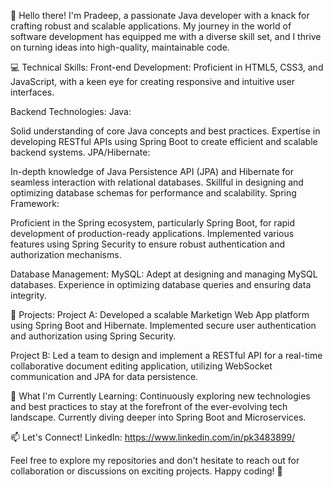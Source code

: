 👋 Hello there! I'm Pradeep, a passionate Java developer with a knack for crafting robust and scalable applications. My journey in the world of software development has equipped me with a diverse skill set, and I thrive on turning ideas into high-quality, maintainable code.

💻 Technical Skills:
Front-end Development:
Proficient in HTML5, CSS3, and JavaScript, with a keen eye for creating responsive and intuitive user interfaces.

Backend Technologies:
Java:

Solid understanding of core Java concepts and best practices.
Expertise in developing RESTful APIs using Spring Boot to create efficient and scalable backend systems.
JPA/Hibernate:

In-depth knowledge of Java Persistence API (JPA) and Hibernate for seamless interaction with relational databases.
Skillful in designing and optimizing database schemas for performance and scalability.
Spring Framework:

Proficient in the Spring ecosystem, particularly Spring Boot, for rapid development of production-ready applications.
Implemented various features using Spring Security to ensure robust authentication and authorization mechanisms.

Database Management:
MySQL:
Adept at designing and managing MySQL databases.
Experience in optimizing database queries and ensuring data integrity.

🚀 Projects:
Project A: Developed a scalable Marketign Web App platform using Spring Boot and Hibernate. Implemented secure user authentication and authorization using Spring Security.

Project B: Led a team to design and implement a RESTful API for a real-time collaborative document editing application, utilizing WebSocket communication and JPA for data persistence.

🌱 What I'm Currently Learning:
Continuously exploring new technologies and best practices to stay at the forefront of the ever-evolving tech landscape. Currently diving deeper into Spring Boot and Microservices.

📫 Let's Connect!
LinkedIn: https://www.linkedin.com/in/pk3483899/

Feel free to explore my repositories and don't hesitate to reach out for collaboration or discussions on exciting projects. Happy coding! 🚀

